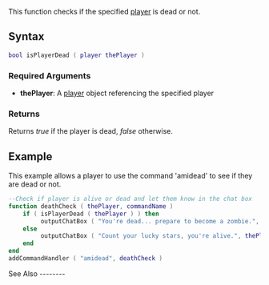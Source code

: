 This function checks if the specified [player](/docs/player.md "wikilink") is dead or not.

Syntax
------

``` lua
bool isPlayerDead ( player thePlayer )
```

### Required Arguments

-   **thePlayer**: A [player](/docs/player.md "wikilink") object referencing the specified player

### Returns

Returns *true* if the player is dead, *false* otherwise.

Example
-------

<section name="Server" class="server" show="true">
This example allows a player to use the command 'amidead' to see if they are dead or not.

``` lua
--Check if player is alive or dead and let them know in the chat box
function deathCheck ( thePlayer, commandName )
    if ( isPlayerDead ( thePlayer ) ) then
         outputChatBox ( "You're dead... prepare to become a zombie.", thePlayer )
    else
         outputChatBox ( "Count your lucky stars, you're alive.", thePlayer )
    end
end
addCommandHandler ( "amidead", deathCheck )
```

</section>
See Also
--------
